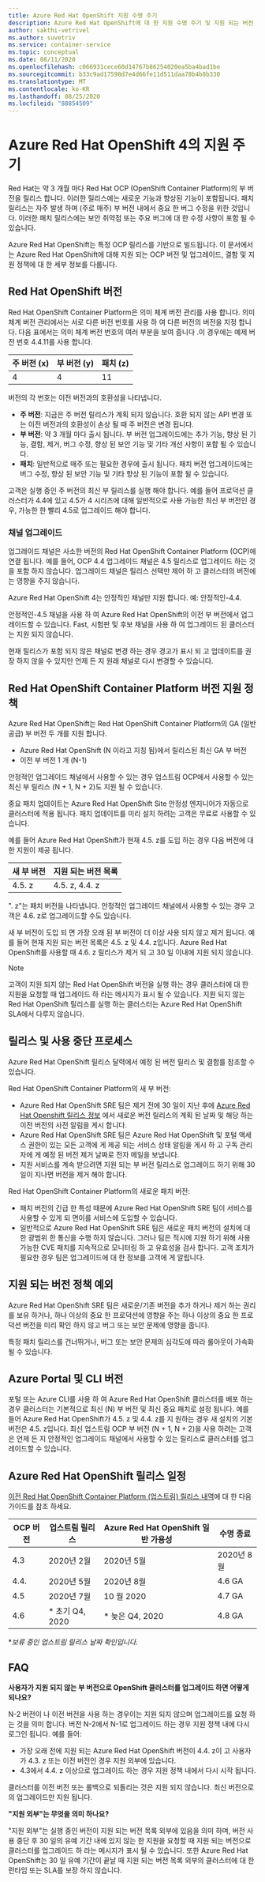 ```yaml
---
title: Azure Red Hat OpenShift 지원 수명 주기
description: Azure Red Hat OpenShift에 대 한 지원 수명 주기 및 지원 되는 버전 이해
author: sakthi-vetrivel
ms.author: suvetriv
ms.service: container-service
ms.topic: conceptual
ms.date: 08/11/2020
ms.openlocfilehash: c066931cece60d14767b86254020ea5ba4bad1be
ms.sourcegitcommit: b33c9ad17598d7e4d66fe11d511daa78b4b8b330
ms.translationtype: MT
ms.contentlocale: ko-KR
ms.lasthandoff: 08/25/2020
ms.locfileid: "88854509"
---
```

# <a name="support-lifecycle-for-azure-red-hat-openshift-4"></a>Azure Red Hat OpenShift 4의 지원 주기

Red Hat는 약 3 개월 마다 Red Hat OCP (OpenShift Container Platform)의 부 버전을 릴리스 합니다. 이러한 릴리스에는 새로운 기능과 향상된 기능이 포함됩니다. 패치 릴리스는 자주 발생 하며 (주로 매주) 부 버전 내에서 중요 한 버그 수정을 위한 것입니다. 이러한 패치 릴리스에는 보안 취약점 또는 주요 버그에 대 한 수정 사항이 포함 될 수 있습니다.

Azure Red Hat OpenShift는 특정 OCP 릴리스를 기반으로 빌드됩니다. 이 문서에서는 Azure Red Hat OpenShift에 대해 지원 되는 OCP 버전 및 업그레이드, 결함 및 지원 정책에 대 한 세부 정보를 다룹니다.

## <a name="red-hat-openshift-versions"></a>Red Hat OpenShift 버전

Red Hat OpenShift Container Platform은 의미 체계 버전 관리를 사용 합니다. 의미 체계 버전 관리에서는 서로 다른 버전 번호를 사용 하 여 다른 버전의 버전을 지정 합니다. 다음 표에서는 의미 체계 버전 번호의 여러 부분을 보여 줍니다 .이 경우에는 예제 버전 번호 4.4.11를 사용 합니다.

|주 버전 (x)|부 버전 (y)|패치 (z)|
|-|-|-|
|4|4|11|

버전의 각 번호는 이전 버전과의 호환성을 나타냅니다.

* **주 버전**: 지금은 주 버전 릴리스가 계획 되지 않습니다. 호환 되지 않는 API 변경 또는 이전 버전과의 호환성이 손상 될 때 주 버전은 변경 됩니다.
* **부 버전**: 약 3 개월 마다 출시 됩니다. 부 버전 업그레이드에는 추가 기능, 향상 된 기능, 결함, 제거, 버그 수정, 향상 된 보안 기능 및 기타 개선 사항이 포함 될 수 있습니다.
* **패치**: 일반적으로 매주 또는 필요한 경우에 출시 됩니다. 패치 버전 업그레이드에는 버그 수정, 향상 된 보안 기능 및 기타 향상 된 기능이 포함 될 수 있습니다.

고객은 실행 중인 주 버전의 최신 부 릴리스를 실행 해야 합니다. 예를 들어 프로덕션 클러스터가 4.4에 있고 4.5가 4 시리즈에 대해 일반적으로 사용 가능한 최신 부 버전인 경우, 가능한 한 빨리 4.5로 업그레이드 해야 합니다.

### <a name="upgrade-channels"></a>채널 업그레이드

업그레이드 채널은 사소한 버전의 Red Hat OpenShift Container Platform (OCP)에 연결 됩니다. 예를 들어, OCP 4.4 업그레이드 채널은 4.5 릴리스로 업그레이드 하는 것을 포함 하지 않습니다. 업그레이드 채널은 릴리스 선택만 제어 하 고 클러스터의 버전에는 영향을 주지 않습니다.

Azure Red Hat OpenShift 4는 안정적인 채널만 지원 합니다. 예: 안정적인-4.4.

안정적인-4.5 채널을 사용 하 여 Azure Red Hat OpenShift의 이전 부 버전에서 업그레이드할 수 있습니다. Fast, 시험판 및 후보 채널을 사용 하 여 업그레이드 된 클러스터는 지원 되지 않습니다.

현재 릴리스가 포함 되지 않은 채널로 변경 하는 경우 경고가 표시 되 고 업데이트를 권장 하지 않을 수 있지만 언제 든 지 원래 채널로 다시 변경할 수 있습니다.

## <a name="red-hat-openshift-container-platform-version-support-policy"></a>Red Hat OpenShift Container Platform 버전 지원 정책

Azure Red Hat OpenShift는 Red Hat OpenShift Container Platform의 GA (일반 공급) 부 버전 두 개를 지원 합니다.
* Azure Red Hat OpenShift (N 이라고 지칭 됨)에서 릴리스된 최신 GA 부 버전
* 이전 부 버전 1 개 (N-1)

안정적인 업그레이드 채널에서 사용할 수 있는 경우 업스트림 OCP에서 사용할 수 있는 최신 부 릴리스 (N + 1, N + 2)도 지원 될 수 있습니다.

중요 패치 업데이트는 Azure Red Hat OpenShift Site 안정성 엔지니어가 자동으로 클러스터에 적용 됩니다. 패치 업데이트를 미리 설치 하려는 고객은 무료로 사용할 수 있습니다.

예를 들어 Azure Red Hat OpenShift가 현재 4.5. z를 도입 하는 경우 다음 버전에 대 한 지원이 제공 됩니다.

|새 부 버전|지원 되는 버전 목록|
|-|-|
|4.5. z|4.5. z, 4.4. z|

". z"는 패치 버전을 나타냅니다. 안정적인 업그레이드 채널에서 사용할 수 있는 경우 고객은 4.6. z로 업그레이드할 수도 있습니다.

새 부 버전이 도입 되 면 가장 오래 된 부 버전이 더 이상 사용 되지 않고 제거 됩니다. 예를 들어 현재 지원 되는 버전 목록은 4.5. z 및 4.4. z입니다. Azure Red Hat OpenShift를 사용할 때 4.6. z 릴리스가 제거 되 고 30 일 이내에 지원 되지 않습니다.

> [!NOTE]
> 고객이 지원 되지 않는 Red Hat OpenShift 버전을 실행 하는 경우 클러스터에 대 한 지원을 요청할 때 업그레이드 하 라는 메시지가 표시 될 수 있습니다. 지원 되지 않는 Red Hat OpenShift 릴리스를 실행 하는 클러스터는 Azure Red Hat OpenShift SLA에서 다루지 않습니다.

## <a name="release-and-deprecation-process"></a>릴리스 및 사용 중단 프로세스

Azure Red Hat OpenShift 릴리스 달력에서 예정 된 버전 릴리스 및 결함를 참조할 수 있습니다.

Red Hat OpenShift Container Platform의 새 부 버전:
* Azure Red Hat OpenShift SRE 팀은 제거 전에 30 일이 지난 후에 [Azure Red Hat Openshift 릴리스 정보](https://github.com/Azure/OpenShift/releases) 에서 새로운 버전 릴리스의 계획 된 날짜 및 해당 하는 이전 버전의 사전 알림을 게시 합니다.
* Azure Red Hat OpenShift SRE 팀은 Azure Red Hat OpenShift 및 포털 액세스 권한이 있는 모든 고객에 게 제공 되는 서비스 상태 알림을 게시 하 고 구독 관리자에 게 예정 된 버전 제거 날짜로 전자 메일을 보냅니다.
* 지원 서비스를 계속 받으려면 지원 되는 부 버전 릴리스로 업그레이드 하기 위해 30 일이 지나면 버전을 제거 해야 합니다.

Red Hat OpenShift Container Platform의 새로운 패치 버전:
* 패치 버전의 긴급 한 특성 때문에 Azure Red Hat OpenShift SRE 팀이 서비스를 사용할 수 있게 되 면이를 서비스에 도입할 수 있습니다.
* 일반적으로 Azure Red Hat OpenShift SRE 팀은 새로운 패치 버전의 설치에 대 한 광범위 한 통신을 수행 하지 않습니다. 그러나 팀은 적시에 지원 하기 위해 사용 가능한 CVE 패치를 지속적으로 모니터링 하 고 유효성을 검사 합니다. 고객 조치가 필요한 경우 팀은 업그레이드에 대 한 정보를 고객에 게 알립니다.

## <a name="supported-versions-policy-exceptions"></a>지원 되는 버전 정책 예외

Azure Red Hat OpenShift SRE 팀은 새로운/기존 버전을 추가 하거나 제거 하는 권리를 보유 하거나, 하나 이상의 중요 한 프로덕션에 영향을 주는 하나 이상의 중요 한 프로덕션 버전을 미리 확인 하지 않고 버그 또는 보안 문제에 영향을 줍니다.

특정 패치 릴리스를 건너뛰거나, 버그 또는 보안 문제의 심각도에 따라 롤아웃이 가속화 될 수 있습니다.

## <a name="azure-portal-and-cli-versions"></a>Azure Portal 및 CLI 버전

포털 또는 Azure CLI를 사용 하 여 Azure Red Hat OpenShift 클러스터를 배포 하는 경우 클러스터는 기본적으로 최신 (N) 부 버전 및 최신 중요 패치로 설정 됩니다. 예를 들어 Azure Red Hat OpenShift가 4.5. z 및 4.4. z를 지 원하는 경우 새 설치의 기본 버전은 4.5. z입니다. 최신 업스트림 OCP 부 버전 (N + 1, N + 2)을 사용 하려는 고객은 언제 든 지 안정적인 업그레이드 채널에서 사용할 수 있는 릴리스로 클러스터를 업그레이드할 수 있습니다.

## <a name="azure-red-hat-openshift-release-calendar"></a>Azure Red Hat OpenShift 릴리스 일정

[이전 Red Hat OpenShift Container Platform (업스트림) 릴리스 내역](https://access.redhat.com/support/policy/updates/openshift/#dates)에 대 한 다음 가이드를 참조 하세요.

|OCP 버전|업스트림 릴리스|Azure Red Hat OpenShift 일반 가용성|수명 종료|
|-|-|-|-|
|4.3|2020년 2월|2020년 5월|2020년 8월|
|4.4.|2020년 5월|2020년 8월|4.6 GA|
|4.5|2020년 7월|10 월 2020|4.7 GA
|4.6|* 초기 Q4, 2020|* 늦은 Q4, 2020|4.8 GA|

\*_보류 중인 업스트림 릴리스 날짜 확인입니다._

## <a name="faq"></a>FAQ

**사용자가 지원 되지 않는 부 버전으로 OpenShift 클러스터를 업그레이드 하면 어떻게 되나요?**

N-2 버전이 나 이전 버전을 사용 하는 경우이는 지원 되지 않으며 업그레이드를 요청 하는 것을 의미 합니다. 버전 N-2에서 N-1로 업그레이드 하는 경우 지원 정책 내에 다시 로그인 됩니다. 예를 들어:
* 가장 오래 전에 지원 되는 Azure Red Hat OpenShift 버전이 4.4. z이 고 사용자가 4.3. z 또는 이전 버전인 경우 지원 외부에 있습니다.
* 4.3에서 4.4. z 이상으로 업그레이드 하는 경우 지원 정책 내에서 다시 시작 됩니다.

클러스터를 이전 버전 또는 롤백으로 되돌리는 것은 지원 되지 않습니다. 최신 버전으로의 업그레이드만 지원 됩니다.

**"지원 외부"는 무엇을 의미 하나요?**

"지원 외부"는 실행 중인 버전이 지원 되는 버전 목록 외부에 있음을 의미 하며, 버전 사용 중단 후 30 일의 유예 기간 내에 있지 않는 한 지원을 요청할 때 지원 되는 버전으로 클러스터를 업그레이드 하 라는 메시지가 표시 될 수 있습니다. 또한 Azure Red Hat OpenShift는 30 일 유예 기간이 끝날 때 지원 되는 버전 목록 외부의 클러스터에 대 한 런타임 또는 SLA를 보장 하지 않습니다.
